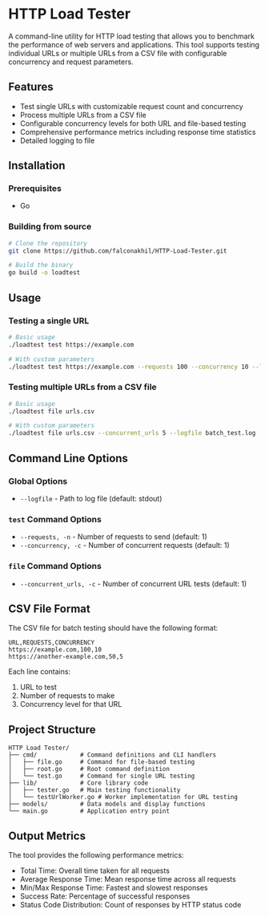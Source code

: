 # HTTP Load Tester

A command-line utility for HTTP load testing that allows you to benchmark the performance of web servers and applications. This tool supports testing individual URLs or multiple URLs from a CSV file with configurable concurrency and request parameters.

## Features

- Test single URLs with customizable request count and concurrency
- Process multiple URLs from a CSV file
- Configurable concurrency levels for both URL and file-based testing
- Comprehensive performance metrics including response time statistics
- Detailed logging to file

## Installation

### Prerequisites

- Go

### Building from source

```bash
# Clone the repository
git clone https://github.com/falconakhil/HTTP-Load-Tester.git

# Build the binary
go build -o loadtest
```

## Usage

### Testing a single URL

```bash
# Basic usage
./loadtest test https://example.com

# With custom parameters
./loadtest test https://example.com --requests 100 --concurrency 10 --logfile test.log
```

### Testing multiple URLs from a CSV file

```bash
# Basic usage
./loadtest file urls.csv

# With custom parameters
./loadtest file urls.csv --concurrent_urls 5 --logfile batch_test.log
```

## Command Line Options

### Global Options

- `--logfile` - Path to log file (default: stdout)

### `test` Command Options

- `--requests, -n` - Number of requests to send (default: 1)
- `--concurrency, -c` - Number of concurrent requests (default: 1)

### `file` Command Options

- `--concurrent_urls, -c` - Number of concurrent URL tests (default: 1)

## CSV File Format

The CSV file for batch testing should have the following format:

```
URL,REQUESTS,CONCURRENCY
https://example.com,100,10
https://another-example.com,50,5
```

Each line contains:

1. URL to test
2. Number of requests to make
3. Concurrency level for that URL

## Project Structure

```
HTTP Load Tester/
├── cmd/            # Command definitions and CLI handlers
│   ├── file.go     # Command for file-based testing
│   ├── root.go     # Root command definition
│   └── test.go     # Command for single URL testing
├── lib/            # Core library code
│   ├── tester.go   # Main testing functionality
│   └── testUrlWorker.go # Worker implementation for URL testing
├── models/         # Data models and display functions
└── main.go         # Application entry point
```

## Output Metrics

The tool provides the following performance metrics:

- Total Time: Overall time taken for all requests
- Average Response Time: Mean response time across all requests
- Min/Max Response Time: Fastest and slowest responses
- Success Rate: Percentage of successful responses
- Status Code Distribution: Count of responses by HTTP status code
